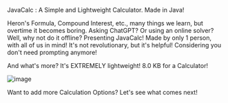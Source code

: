 JavaCalc : A Simple and Lightweight Calculator. Made in Java!

Heron's Formula, Compound Interest, etc., many things we learn, but overtime it becomes boring. Asking ChatGPT? Or using an online solver? Well, why not do it offline? Presenting JavaCalc! Made by only 1 person, with all of us in mind! It's not revolutionary, but it's helpful! Considering you don't need prompting anymore!

And what's more? It's EXTREMELY lightweight! 8.0 KB for a Calculator!

![image](https://github.com/user-attachments/assets/8685f5f9-df86-4567-aa98-1db108ab0efa)

Want to add more Calculation Options? Let's see what comes next!
